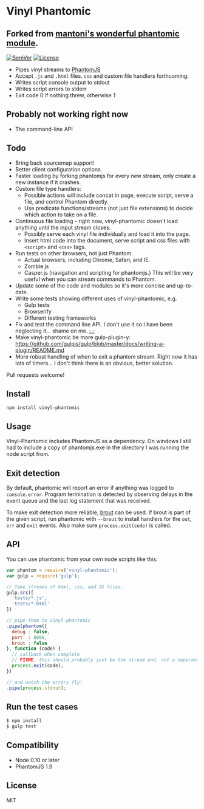 # Vinyl Phantomic
## Forked from [mantoni's wonderful phantomic module](https://github.com/mantoni/phantomic).

[![SemVer]](http://semver.org)
[![License]](https://github.com/zenbrent/vinyl-phantomic/blob/master/LICENSE)

- Pipes vinyl streams to [PhantomJS](http://phantomjs.org)
- Accept `.js` and `.html` files. `css` and custom file handlers forthcoming.
- Writes script console output to stdout
- Writes script errors to stderr
- Exit code 0 if nothing threw, otherwise 1

## Probably not working right now

- The command-line API

## Todo

- Bring back sourcemap support!
- Better client configuration options.
- Faster loading by forking phantomjs for every new stream, only create a new instance if it crashes.
- Custom file type handlers:
  - Possible actions will include concat in page, execute script, serve a file, and control Phantom directly.
  - Use predicate functions/streams (not just file extensions) to decide which action to take on a file.
- Continuous file loading - right now, vinyl-phantomic doesn't load anything until the input stream closes.
  - Possibly serve each vinyl file individually and load it into the page.
  - Insert html code into the document, serve script and css files with `<script>` and `<css>` tags.
- Run tests on other browsers, not just Phantom.
  - Actual browsers, including Chrome, Safari, and IE.
  - Zombie.js
  - Casper.js (navigation and scripting for phantomjs.) This will be very useful when you can stream commands to Phantom.
- Update some of the code and modules so it's more concise and up-to-date.
- Write some tests showing different uses of vinyl-phantomic, e.g.
  - Gulp tests
  - Browserify
  - Different testing frameworks
- Fix and test the command line API. I don't use it so I have been neglecting it... shame on me. ;\_;
- Make vinyl-phantomic be more gulp-plugin-y: https://github.com/gulpjs/gulp/blob/master/docs/writing-a-plugin/README.md
- More robust handling of when to exit a phantom stream. Right now it has lots of timers... I don't think there is an obvious, better solution.

Pull requests welcome!

## Install

```
npm install vinyl-phantomic
```

## Usage

Vinyl-Phantomic includes PhantomJS as a dependency. On windows I still had
to include a copy of phantomjs.exe in the directory I was running the node
script from.

## Exit detection

By default, phantomic will report an error if anything was logged to
`console.error`. Program termination is detected by observing delays in the
event queue and the last log statement that was received.

To make exit detection more reliable, [brout][] can be used. If brout is part
of the given script, run phantomic with `--brout` to install handlers for the
`out`, `err` and `exit` events. Also make sure `process.exit(code)` is called.

## API

You can use phantomic from your own node scripts like this:

```js
var phantom = require('vinyl-phantomic');
var gulp = require('gulp');

// Take streams of html, css, and JS files:
gulp.src([
  'tests/*.js',
  'tests/*.html'
])

// pipe them to vinyl-phantomic
.pipe(phantom({
  debug : false,
  port  : 8080,
  brout : false
}, function (code) {
  // callback when complete
  // FIXME: this should probably just be the stream end, not a seperate callback.
  process.exit(code);
})

// and watch the errors fly!
.pipe(process.stdout);
```

## Run the test cases

```sh
$ npm install
$ gulp test
```

## Compatibility

- Node 0.10 or later
- PhantomJS 1.9

## License

MIT

[SemVer]: http://img.shields.io/:semver-%E2%9C%93-brightgreen.svg
[License]: http://img.shields.io/npm/l/vinyl-phantomic.svg
[brout]: https://github.com/mantoni/brout.js

